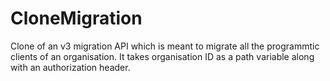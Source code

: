 # CloneMigration

Clone of an v3 migration API which is meant to migrate all the programmtic clients of an organisation. It takes organisation ID as a path variable along with an authorization header. 
